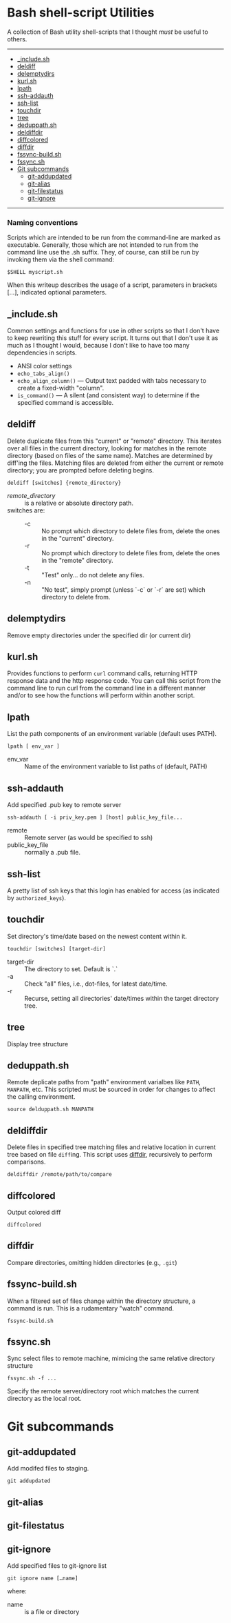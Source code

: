 # Bash shell-script Utilities

A collection of Bash utility shell-scripts that I thought _must_ be useful to others.

---
- [_include.sh](#_includesh)
- [deldiff](#deldiff)
- [delemptydirs](#delemptydirs)
- [kurl.sh](#kurlsh)
- [lpath](#lpath)
- [ssh-addauth](#ssh-addauth)
- [ssh-list](#ssh-list)
- [touchdir](#touchdir)
- [tree](#tree)
- [deduppath.sh](#deduppathsh)
- [deldiffdir](#deldiffdir)
- [diffcolored](#diffcolored)
- [diffdir](#diffdir)
- [fssync-build.sh](#fssync-buildsh)
- [fssync.sh](#fssyncsh)
- [Git subcommands](#git-subcommands)
	- [git-addupdated](#git-addupdated)
	- [git-alias](#git-alias)
	- [git-filestatus](#git-filestatus)
	- [git-ignore](#git-ignore)
___

### Naming conventions
Scripts which are intended to be run from the command-line are marked as executable. Generally, those which are not intended to run from the command line use the .sh suffix. They, of course, can still be run by invoking them via the shell command:
```
$SHELL myscript.sh
```
When this writeup describes the usage of a script, parameters in brackets […],
indicated optional parameters.

## _include.sh
Common settings and functions for use in other scripts so that I don't have to keep rewriting this stuff for every script. It turns out that I don't use it as much as I thought I would, because I don't like to have too many dependencies in scripts.
- ANSI color settings
- `echo_tabs_align()`
- `echo_align_column()` — Output text padded with tabs necessary to create a fixed-width "column".
- `is_command()` — A silent (and consistent way) to determine if the specified command is accessible.

## deldiff
Delete duplicate files from this "current" or "remote" directory. This
iterates over all files in the current directory, looking for matches in the
remote directory (based on files of the same name). Matches are determined
by diff'ing the files. Matching files are deleted from either the current
or remote directory; you are prompted before deleting begins.
```
deldiff [switches] {remote_directory}
```
<dl>
   <dt><em>remote_directory</em><dd>is a relative or absolute directory path.
   <dt>switches are:
   <dd><dl>
 	<dt>-c<dd>No prompt which directory to delete files from, delete the ones in the "current" directory.
  	<dt>-r<dd>No prompt which directory to delete files from, delete the ones in the "remote" directory.
	<dt>-t<dd>"Test" only... do not delete any files.
	<dt>-n<dd>"No test", simply prompt (unless `-c` or `-r` are set) which directory to delete from.
</dl></dl>

## delemptydirs
Remove empty directories under the specified dir (or current dir)

## kurl.sh
Provides functions to perform `curl` command calls, returning HTTP response
data and the http response code. You can call this script from the command line to run curl from the command line in a different manner and/or to see how the functions will perform within another script.

## lpath
List the path components of an environment variable (default uses PATH).
```
lpath [ env_var ]
```
<dl>
	<dt>env_var<dd>Name of the environment variable to list paths of (default, PATH)
</dl>

## ssh-addauth
Add specified .pub key to remote server
```
ssh-addauth [ -i priv_key.pem ] [host] public_key_file...
```
<dl>
	<dt>remote<dd>Remote server (as would be specified to ssh)
	<dt>public_key_file<dd>normally a .pub file.
</dl>

## ssh-list
A pretty list of ssh keys that this login has enabled for access (as indicated by `authorized_keys`).

## touchdir
Set directory's time/date based on the newest content within it.
```
touchdir [switches] [target-dir]
```
<dl>
	<dt>target-dir<dd>The directory to set. Default is `.`
	<dt>-a<dd>Check "all" files, i.e., dot-files, for latest date/time.
	<dt>-r<dd>Recurse, setting all directories' date/times within the target directory tree.
</dl>

## tree
Display tree structure
## deduppath.sh
Remote deplicate paths from "path" environment varialbes like `PATH`, `MANPATH`, etc. This scripted must be sourced in order for changes to affect the calling environment.
```
source delduppath.sh MANPATH
```
## deldiffdir
Delete files in specified tree matching files and relative location in current tree based on file `diff`ing. This script uses [diffdir](#diffdir), recursively to perform comparisons.
```
deldiffdir /remote/path/to/compare
```
## diffcolored
Output colored diff
```
diffcolored
```
## diffdir
Compare directories, omitting hidden directories (e.g., `.git`)
## fssync-build.sh
When a filtered set of files change within the directory structure, a command is run. This is a rudamentary "watch" command.
```
fssync-build.sh
```
## fssync.sh
Sync select files to remote machine, mimicing the same relative directory structure
```
fssync.sh -f ...
```
Specify the remote server/directory root which matches the current directory as the local root.
# Git subcommands
## git-addupdated
Add modifed files to staging.
```
git addupdated
```
## git-alias
## git-filestatus
## git-ignore
Add specified files to git-ignore list
```
git ignore name […name]
```
where:<dl>
	<dt>name<dd>is a file or directory
</dd>